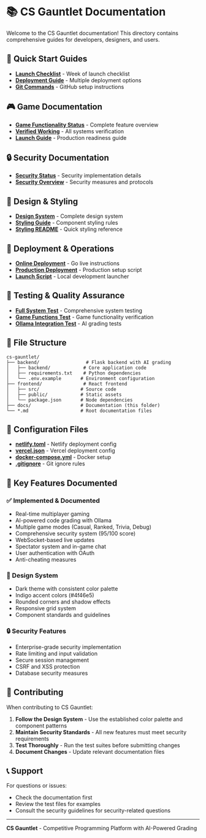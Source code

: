 # 📚 CS Gauntlet Documentation

Welcome to the CS Gauntlet documentation! This directory contains comprehensive guides for developers, designers, and users.

## 🎯 Quick Start Guides

- **[Launch Checklist](../LAUNCH_CHECKLIST.md)** - Week of launch checklist
- **[Deployment Guide](../DEPLOY_NOW.md)** - Multiple deployment options
- **[Git Commands](../git_commands.md)** - GitHub setup instructions

## 🎮 Game Documentation

- **[Game Functionality Status](../GAME_FUNCTIONALITY_STATUS.md)** - Complete feature overview
- **[Verified Working](../VERIFIED_WORKING.md)** - All systems verification
- **[Launch Guide](../LAUNCH_GUIDE.md)** - Production readiness guide

## 🔒 Security Documentation

- **[Security Status](../SECURITY_STATUS.md)** - Security implementation details
- **[Security Overview](../SECURITY.md)** - Security measures and protocols

## 🎨 Design & Styling

- **[Design System](../frontend/DESIGN_SYSTEM.md)** - Complete design system
- **[Styling Guide](../frontend/STYLING_GUIDE.md)** - Component styling rules
- **[Styling README](../frontend/STYLING_README.md)** - Quick styling reference

## 🚀 Deployment & Operations

- **[Online Deployment](../ONLINE_NOW.md)** - Go live instructions
- **[Production Deployment](../deploy_production.py)** - Production setup script
- **[Launch Script](../launch_cs_gauntlet.py)** - Local development launcher

## 🧪 Testing & Quality Assurance

- **[Full System Test](../test_full_system.py)** - Comprehensive system testing
- **[Game Functions Test](../test_game_functions.py)** - Game functionality verification
- **[Ollama Integration Test](../backend/test_ollama_integration.py)** - AI grading tests

## 📁 File Structure

```
cs-gauntlet/
├── backend/                 # Flask backend with AI grading
│   ├── backend/            # Core application code
│   ├── requirements.txt    # Python dependencies
│   └── .env.example       # Environment configuration
├── frontend/               # React frontend
│   ├── src/               # Source code
│   ├── public/            # Static assets
│   └── package.json       # Node dependencies
├── docs/                  # Documentation (this folder)
└── *.md                   # Root documentation files
```

## 🔧 Configuration Files

- **[netlify.toml](../netlify.toml)** - Netlify deployment config
- **[vercel.json](../vercel.json)** - Vercel deployment config
- **[docker-compose.yml](../docker-compose.yml)** - Docker setup
- **[.gitignore](../.gitignore)** - Git ignore rules

## 🎯 Key Features Documented

### ✅ Implemented & Documented
- Real-time multiplayer gaming
- AI-powered code grading with Ollama
- Multiple game modes (Casual, Ranked, Trivia, Debug)
- Comprehensive security system (95/100 score)
- WebSocket-based live updates
- Spectator system and in-game chat
- User authentication with OAuth
- Anti-cheating measures

### 🎨 Design System
- Dark theme with consistent color palette
- Indigo accent colors (#4f46e5)
- Rounded corners and shadow effects
- Responsive grid system
- Component standards and guidelines

### 🔒 Security Features
- Enterprise-grade security implementation
- Rate limiting and input validation
- Secure session management
- CSRF and XSS protection
- Database security measures

## 🤝 Contributing

When contributing to CS Gauntlet:

1. **Follow the Design System** - Use the established color palette and component patterns
2. **Maintain Security Standards** - All new features must meet security requirements
3. **Test Thoroughly** - Run the test suites before submitting changes
4. **Document Changes** - Update relevant documentation files

## 📞 Support

For questions or issues:
- Check the documentation first
- Review the test files for examples
- Consult the security guidelines for security-related questions

---

**CS Gauntlet** - Competitive Programming Platform with AI-Powered Grading
